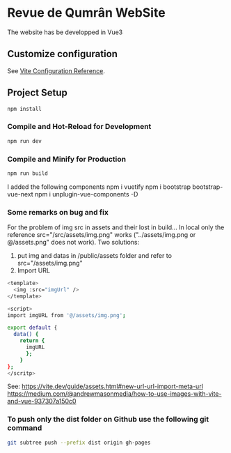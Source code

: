 # Revue de Qumrân WebSite

The website has be developped in Vue3

## Customize configuration

See [Vite Configuration Reference](https://vitejs.dev/config/).

## Project Setup

```sh
npm install
```

### Compile and Hot-Reload for Development

```sh
npm run dev
```

### Compile and Minify for Production

```sh
npm run build
```






I added the following components
npm i vuetify
npm i bootstrap bootstrap-vue-next
npm i unplugin-vue-components -D

### Some remarks on bug and fix
For the problem of img src in assets and their lost in build...
In local only the reference src="/src/assets/img.png" works ("../assets/img.png or @/assets.png" does not work).
Two solutions:
1. put img and datas in /public/assets folder and refer to src="/assets/img.png"
2. Import URL
```sh
<template>
  <img :src="imgUrl" />
</template>

<script>
import imgURL from '@/assets/img.png';

export default {
  data() {
    return {
      imgURL
      };
    }
};
</scritp>
```
See:
https://vite.dev/guide/assets.html#new-url-url-import-meta-url
https://medium.com/@andrewmasonmedia/how-to-use-images-with-vite-and-vue-937307a150c0



### To push only the dist folder on Github use the following git command
```sh
git subtree push --prefix dist origin gh-pages  
```